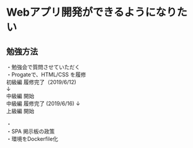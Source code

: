 # Webアプリ開発ができるようになりたい

## 勉強方法

・勉強会で質問させていただく  
・Progateで、HTML/CSS を履修  
  初級編 履修完了（2019/6/12)  
    ↓  
  中級編 開始  
  中級編 履修完了 (2019/6/16)
    ↓  
   上級編 開始  
 
    
・  
・SPA 掲示板の政策  
・環境をDockerfile化  


